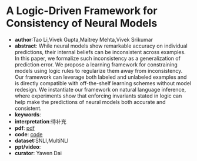# A Logic-Driven Framework for Consistency of Neural Models

- **author**:Tao Li,Vivek Gupta,Maitrey Mehta,Vivek Srikumar 
- **abstract**: While neural models show remarkable accuracy on individual predictions, their internal beliefs can be inconsistent across examples. In this paper, we formalize such inconsistency as a generalization of prediction error. We propose a learning framework for constraining models using logic rules to regularize them away from inconsistency. Our framework can leverage both labeled and unlabeled examples and is directly compatible with off-the-shelf learning schemes without model redesign. We instantiate our framework on natural language inference, where experiments show that enforcing invariants stated in logic can help make the predictions of neural models both accurate and consistent. 
- **keywords**:
- **interpretation**:待补充
- **pdf**: [pdf](https://arxiv.org/pdf/1909.00126.pdf)
- **code**: [code](https://github.com/utahnlp/consistency)
- **dataset**:SNLI,MultiNLI
- **ppt/video**:
- **curator**: Yawen Dai